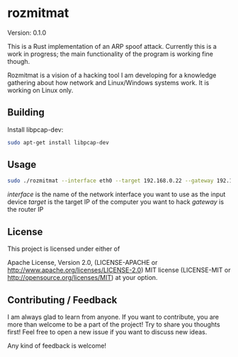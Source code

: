 # rozmitmat

Version: 0.1.0

This is a Rust implementation of an ARP spoof attack.
Currently this is a work in progress; the main functionality of the program is working fine though.

Rozmitmat is a vision of a hacking tool I am developing for a knowledge gathering about how network and Linux/Windows systems work.
It is working on Linux only.

## Building

Install libpcap-dev:

```bash
sudo apt-get install libpcap-dev
```

## Usage

```bash
sudo ./rozmitmat --interface eth0 --target 192.168.0.22 --gateway 192.168.0.1
```
*interface* is the name of the network interface you want to use as the input device
*target* is the target IP of the computer you want to hack
*gateway* is the router IP

## License

This project is licensed under either of

Apache License, Version 2.0, (LICENSE-APACHE or <http://www.apache.org/licenses/LICENSE-2.0>)
MIT license (LICENSE-MIT or <http://opensource.org/licenses/MIT>)
at your option.

## Contributing / Feedback

I am always glad to learn from anyone.
If you want to contribute, you are more than welcome to be a part of the project! Try to share you thoughts first! Feel free to open a new issue if you want to discuss new ideas.

Any kind of feedback is welcome!